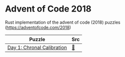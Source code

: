 # Advent of Code 2018

Rust implementation of the advent of code (2018) puzzles (https://adventofcode.com/2018)

Puzzle | Src
--- | ---
[Day 1: Chronal Calibration](https://adventofcode.com/2018/day/1) | [&#128194;](https://github.com/Wodann/adventofcode2018/blob/master/src/bin/day1.rs)